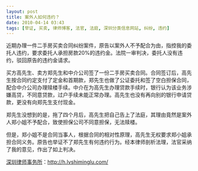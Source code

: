 ```yaml
---
layout: post
title: 案外人如何违约？
date: 2010-04-14 03:43
tags: [举证, 买卖, 律师博客, 法官, 法庭, 深圳分类信息网站, 纠纷, 违约]
---
```

近期办理一件二手房买卖合同纠纷案件，原告以案外人不予配合为由，指控我的委托人违约，要求委托人承担房款20%的违约金。法院一审判决，委托人没有违约，驳回原告的违约金请求。

买方高先生、卖方郑先生和中介公司签了一份二手房买卖合同。合同签订后，高先生按合同约定支付了定金和首期款，郑先生也做了公证委托和签了空白担保合同， 配合中介公司办理赎楼手续。中介在为高先生办理贷款手续时，银行认为该业务涉嫌高贷，不同意贷款，过户手续未能正常办理。高先生也没有再向别的银行申请贷 款，更没有向郑先生支付现金。

郑先生没想到的是，拖了四个月后，高先生把自己告上了法庭，其理由竟然是案外人郑小姐不予配合，致使担保公司不同意担保，无法赎楼。

但是，郑小姐不是合同当事人，根据合同的相对性原理，高先生无权要求郑小姐承担合同义务。原告也举证不了郑先生有何违约行为。经本律师剖析法理，法官采纳了我的意见，作出了如上判决。

<a href="http://h.lvshiminglu.com/">深圳律师事务所</a>：<a href="http://h.lvshiminglu.com/">http://h.lvshiminglu.com/</a>


